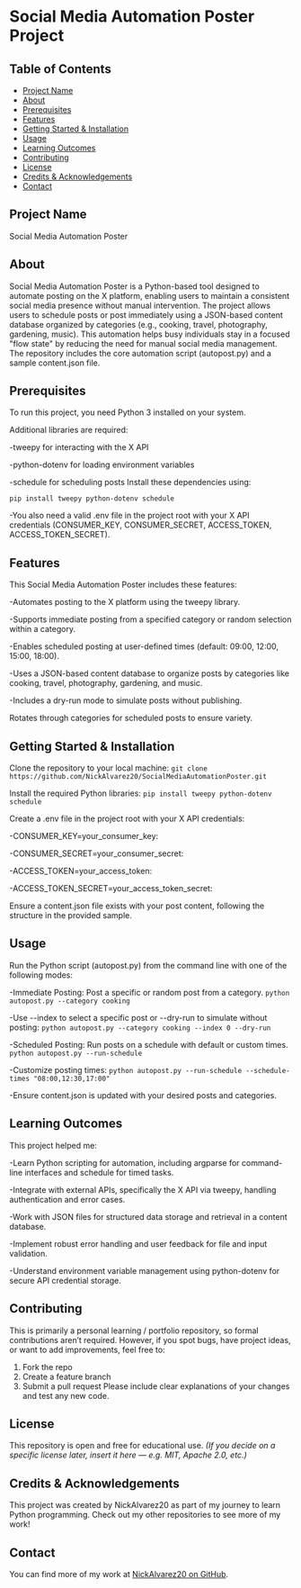 # Social Media Automation Poster Project
## Table of Contents
- [Project Name](#project-name)
- [About](#about)
- [Prerequisites](#prerequisites)
- [Features](#features)
- [Getting Started & Installation](#getting-started--installation)
- [Usage](#usage)
- [Learning Outcomes](#learning-outcomes)
- [Contributing](#contributing)
- [License](#license)
- [Credits & Acknowledgements](#credits--acknowledgements)
- [Contact](#contact)
## Project Name
Social Media Automation Poster
## About
Social Media Automation Poster is a Python-based tool designed to automate posting on the X platform, enabling users to maintain a consistent social media presence without manual intervention. The project allows users to schedule posts or post immediately using a JSON-based content database organized by categories (e.g., cooking, travel, photography, gardening, music). This automation helps busy individuals stay in a focused "flow state" by reducing the need for manual social media management. The repository includes the core automation script (autopost.py) and a sample content.json file. 
## Prerequisites
To run this project, you need Python 3 installed on your system.

Additional libraries are required:

-tweepy for interacting with the X API

-python-dotenv for loading environment variables

-schedule for scheduling posts Install these dependencies using:

`pip install tweepy python-dotenv schedule`

-You also need a valid .env file in the project root with your X API credentials (CONSUMER_KEY, CONSUMER_SECRET, ACCESS_TOKEN, ACCESS_TOKEN_SECRET).


## Features
This Social Media Automation Poster includes these features:

-Automates posting to the X platform using the tweepy library.

-Supports immediate posting from a specified category or random selection within a category.

-Enables scheduled posting at user-defined times (default: 09:00, 12:00, 15:00, 18:00).

-Uses a JSON-based content database to organize posts by categories like cooking, travel, photography, gardening, and music.

-Includes a dry-run mode to simulate posts without publishing.

Rotates through categories for scheduled posts to ensure variety.
## Getting Started & Installation

Clone the repository to your local machine:
`git clone https://github.com/NickAlvarez20/SocialMediaAutomationPoster.git`

Install the required Python libraries:
`pip install tweepy python-dotenv schedule`

Create a .env file in the project root with your X API credentials:

-CONSUMER_KEY=your_consumer_key:

-CONSUMER_SECRET=your_consumer_secret:

-ACCESS_TOKEN=your_access_token:

-ACCESS_TOKEN_SECRET=your_access_token_secret:

Ensure a content.json file exists with your post content, following the structure in the provided sample.

## Usage
Run the Python script (autopost.py) from the command line with one of the following modes:

-Immediate Posting: Post a specific or random post from a category.
`python autopost.py --category cooking`

-Use --index to select a specific post or --dry-run to simulate without posting:
`python autopost.py --category cooking --index 0 --dry-run`

-Scheduled Posting: Run posts on a schedule with default or custom times.
`python autopost.py --run-schedule`

-Customize posting times:
`python autopost.py --run-schedule --schedule-times "08:00,12:30,17:00"`

-Ensure content.json is updated with your desired posts and categories.

## Learning Outcomes
This project helped me:

-Learn Python scripting for automation, including argparse for command-line interfaces and schedule for timed tasks.

-Integrate with external APIs, specifically the X API via tweepy, handling authentication and error cases.

-Work with JSON files for structured data storage and retrieval in a content database.

-Implement robust error handling and user feedback for file and input validation.

-Understand environment variable management using python-dotenv for secure API credential storage.

## Contributing
This is primarily a personal learning / portfolio repository, so formal contributions aren’t required. However, if you spot bugs, have project ideas, or want to add improvements, feel free to:
1. Fork the repo
2. Create a feature branch
3. Submit a pull request Please include clear explanations of your changes and test any new code.
## License
This repository is open and free for educational use.
*(If you decide on a specific license later, insert it here — e.g. MIT, Apache 2.0, etc.)*
## Credits & Acknowledgements
This project was created by NickAlvarez20 as part of my journey to learn Python programming. Check out my other repositories to see more of my work!
## Contact
You can find more of my work at [NickAlvarez20 on GitHub](https://github.com/NickAlvarez20).
